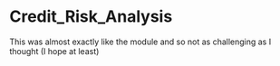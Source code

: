 # Credit_Risk_Analysis
This was almost exactly like the module and so not as challenging as I thought (I hope at least)
